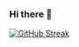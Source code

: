 ### Hi there 👋
[![GitHub Streak](https://streak-stats.demolab.com?user=gregorri&theme=darcula&hide_border=true&locale=it&mode=weekly)](https://git.io/streak-stats)
